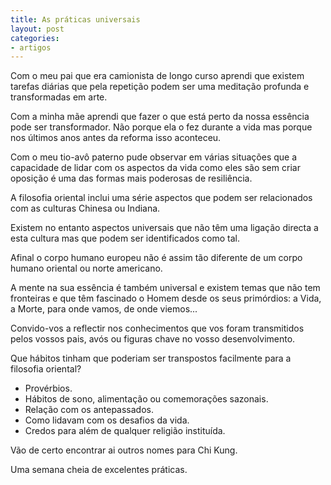 ```yaml
---
title: As práticas universais
layout: post
categories:
- artigos
---
```

Com o meu pai que era camionista de longo curso aprendi que existem tarefas diárias que pela repetição podem ser uma meditação profunda e transformadas em arte.

Com a minha mãe aprendi que fazer o que está perto da nossa essência pode ser transformador. Não porque ela o fez durante a vida mas porque nos últimos anos antes da reforma isso aconteceu.

Com o meu tio-avô paterno pude observar em várias situações que a capacidade de lidar com os aspectos da vida como eles são sem criar oposição é uma das formas mais poderosas de resiliência. 

A filosofia oriental inclui uma série aspectos que podem ser relacionados com as culturas Chinesa ou Indiana. 

Existem no entanto aspectos universais que não têm uma ligação directa a esta cultura mas que podem ser identificados como tal.

Afinal o corpo humano europeu não é assim tão diferente de um corpo humano oriental ou norte americano.

A mente na sua essência é também universal e existem temas que não tem fronteiras e que têm fascinado o Homem desde os seus primórdios: a Vida, a Morte, para onde vamos, de onde viemos...  

Convido-vos a reflectir nos conhecimentos que vos foram transmitidos pelos vossos pais, avós ou figuras chave no vosso desenvolvimento. 

Que hábitos tinham que poderiam ser transpostos facilmente para a filosofia oriental?

+ Provérbios. 
+ Hábitos de sono, alimentação ou comemorações sazonais.
+ Relação com os antepassados. 
+ Como lidavam com os desafios da vida.
+ Credos para além de qualquer religião instituída. 

Vão de certo encontrar ai outros nomes para Chi Kung. 

Uma semana cheia de excelentes práticas. 
